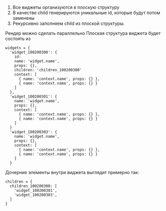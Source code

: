 1. Все виджеты организуются в плоскую структуру
2. В качестве child генерируются уникальные id, которые будут потом заменены
3. Рекурсивно заполняем child из плоской структуры.

Рендер можно сделать параллельно
Плоская структура виджета будет состоять из
```
widgets = {
  'widget_100200300': {
    id: 
    name: 'widget.name',
    props: {},
    children: 'children_100200300'
    context: [
      { name: 'context.name', props: {} },
      { name: 'context.name', props: {} }
    ]
  },
  'widget_100200301': {
    name: 'widget.name',
    props: {},
    context: [
      { name: 'context.name', props: {} },
      { name: 'context.name', props: {} }
    ]
  }
  'widget_100200303': {
    name: 'widget.name',
    props: {},
    context: [
      { name: 'context.name', props: {} },
      { name: 'context.name', props: {} }
    ]
  }

```

Дочерние элементы внутри виджета выглядит примерно так:
```
children = {
  children_100200300: [
    'widget_100200301',
    'widget_100200303',
  ]
}
```